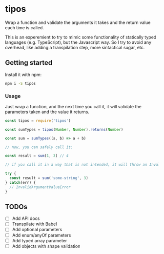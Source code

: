 # tipos

Wrap a function and validate the arguments it takes and the return value each time is called.

This is an experemient to try to mimic some functionality of statically typed languages (e.g. TypeScript), but the Javascript way. So I try to avoid any overhead, like adding a transpilation step, more sintactical sugar, etc.

## Getting started

Install it with npm:

```bash
npm i -S tipos
```

### Usage

Just wrap a function, and the next time you call it, it will validate the parameters taken and the value it returns.

```javascript
const tipos = require('tipos')

const sumTypes = tipos(Number, Number).returns(Number)

const sum = sumTypes((a, b) => a + b)

// now, you can safely call it:

const result = sum(1, 3) // 4

// if you call it in a way that is not intended, it will throw an InvalidArgumentValueError error

try {
  const result = sum('some-string', 3)
} catch(err) {
  // InvalidArgumentValueError
}
```

## TODOs
- [ ] Add API docs
- [ ] Transpilate with Babel
- [ ] Add optional parameters
- [ ] Add enum/anyOf parameters
- [ ] Add typed array parameter
- [ ] Add objects with shape validation
